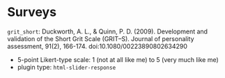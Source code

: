 # Surveys

`grit_short`: Duckworth, A. L., & Quinn, P. D. (2009). Development and validation of the Short Grit Scale (GRIT–S). Journal of personality assessment, 91(2), 166-174. doi:10.1080/00223890802634290

* 5-point Likert-type scale: 1 (not at all like me) to 5 (very much like me)
* plugin type: `html-slider-response`

